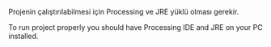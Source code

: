 Projenin çalıştırılabilmesi için Processing ve JRE yüklü olması gerekir.

To run project properly you should have Processing IDE and JRE on your PC installed. 
